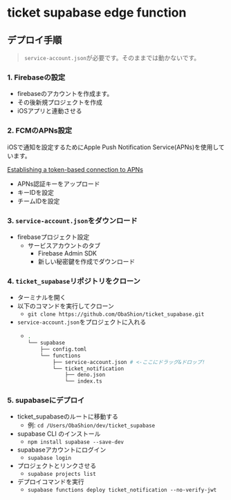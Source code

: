 # ticket supabase edge function

## デプロイ手順
> `service-account.json`が必要です。そのままでは動かないです。

### 1. Firebaseの設定
- firebaseのアカウントを作成ます。
- その後新規プロジェクトを作成
- iOSアプリと連動させる

### 2. FCMのAPNs設定
iOSで通知を設定するためにApple Push Notification Service(APNs)を使用しています。

[Establishing a token-based connection to APNs](https://developer.apple.com/documentation/usernotifications/establishing-a-token-based-connection-to-apns)

- APNs認証キーをアップロード
- キーIDを設定
- チームIDを設定
### 3. `service-account.json`をダウンロード
- firebaseプロジェクト設定
  - サービスアカウントのタブ
    - Firebase Admin SDK
    - 新しい秘密鍵を作成でダウンロード

### 4. `ticket_supabase`リポジトリをクローン
- ターミナルを開く
- 以下のコマンドを実行してクローン
  - `git clone https://github.com/ObaShion/ticket_supabase.git`
- `service-account.json`をプロジェクトに入れる
  - ```zsh
    .
    └── supabase
        ├── config.toml
        └── functions
            ├── service-account.json # <-ここにドラッグ&ドロップ!
            └── ticket_notification
                ├── deno.json
                └── index.ts
    ```
### 5. supabaseにデプロイ
- ticket_supabaseのルートに移動する
  - 例: `cd /Users/ObaShion/dev/ticket_supabase`
- supabase CLI のインストール
  - `npm install supabase --save-dev`
- supabaseアカウントにログイン
  - `supabase login`
- プロジェクトとリンクさせる
  - `supabase projects list`
- デプロイコマンドを実行
  - `supabase functions deploy ticket_notification --no-verify-jwt`
